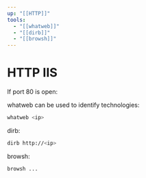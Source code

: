 ```yaml
---
up: "[[HTTP]]"
tools:
  - "[[whatweb]]"
  - "[[dirb]]"
  - "[[browsh]]"
---
```


# HTTP IIS

If port 80 is open:

whatweb can be used to identify technologies:

```bash
whatweb <ip>
```

dirb:

```bash
dirb http://<ip>
```

browsh:

```bash
browsh ...
```
